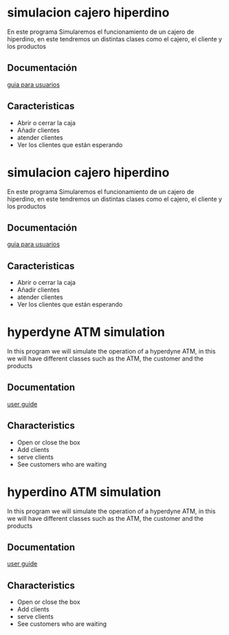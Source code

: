 
# simulacion cajero hiperdino

En este programa Simularemos el funcionamiento de un cajero de hiperdino, en este tendremos un distintas clases como el cajero, el cliente y los productos


## Documentación

[guia para usuarios](/docs/guiaUsuarios)


## Caracteristicas

- Abrir o cerrar la caja
- Añadir clientes
- atender clientes
- Ver los clientes que están esperando


# simulacion cajero hiperdino

En este programa Simularemos el funcionamiento de un cajero de hiperdino, en este tendremos un distintas clases como el cajero, el cliente y los productos


## Documentación

[guia para usuarios](/docs/guiaUsuarios.txt)


## Caracteristicas

- Abrir o cerrar la caja
- Añadir clientes
- atender clientes
- Ver los clientes que están esperando


# hyperdyne ATM simulation

In this program we will simulate the operation of a hyperdyne ATM, in this we will have different classes such as the ATM, the customer and the products


## Documentation

[user guide](/docs/userguide)


## Characteristics

- Open or close the box
- Add clients
- serve clients
- See customers who are waiting


# hyperdino ATM simulation

In this program we will simulate the operation of a hyperdyne ATM, in this we will have different classes such as the ATM, the customer and the products


## Documentation

[user guide](/docs/userguide.txt)


## Characteristics

- Open or close the box
- Add clients
- serve clients
- See customers who are waiting

